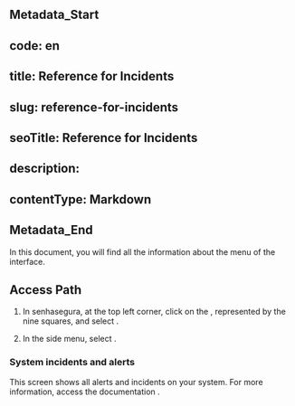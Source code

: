## Metadata_Start 
## code: en
## title: Reference for Incidents 
## slug: reference-for-incidents 
## seoTitle: Reference for Incidents 
## description:  
## contentType: Markdown 
## Metadata_End
In this document, you will find all the information about the  menu of the  interface.

## Access Path

1. In senhasegura, at the top left corner, click on the , represented by the nine squares, and select .

1. In the side menu, select .

### System incidents and alerts

This screen shows all alerts and incidents on your system. For more information, access the documentation .